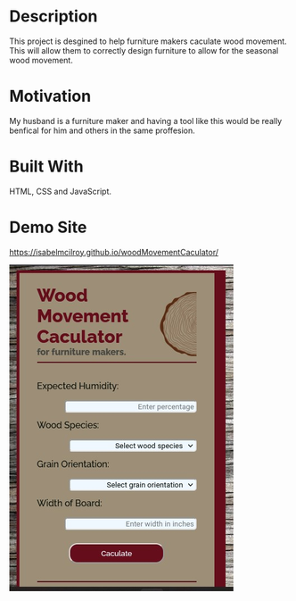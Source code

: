 # Description 
This project is desgined to help furniture makers caculate wood movement. This will allow them to correctly design furniture to allow for the seasonal wood movement. 

# Motivation
My husband is a furniture maker and having a tool like this would be really benfical for him and others in the same proffesion. 

# Built With
HTML, CSS and JavaScript.

# Demo Site
https://isabelmcilroy.github.io/woodMovementCaculator/

![Screenshot](images/Capture.jpg)